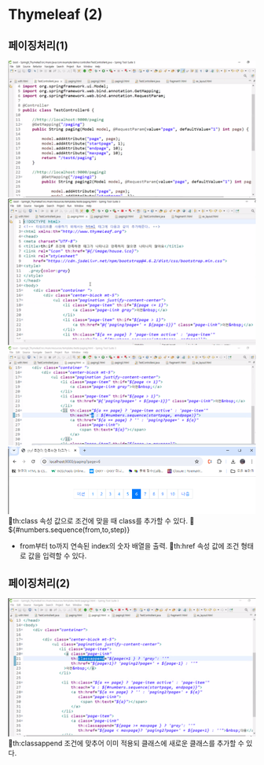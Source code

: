 # Thymeleaf (2)
## 페이징처리(1)
![](../image/Pasted%20image%2020240430090258.png)
![](../image/Pasted%20image%2020240430091055.png)
![](../image/Pasted%20image%2020240430093426.png)
![](../image/Pasted%20image%2020240430093729.png)
📌th:class 속성 값으로 조건에 맞을 때 class를 추가할 수 있다.
📌${#numbers.sequence(from,to,step)}
- from부터 to까지 연속된 index의 숫자 배열을 출력.
📌th:href 속성 값에 조건 형태로 값을 입력할 수 있다.


## 페이징처리(2)
![](../image/Pasted%20image%2020240430100547.png)
📌th:classappend 조건에 맞추어 이미 적용되 클래스에 새로운 클래스를 추가할 수 있다.